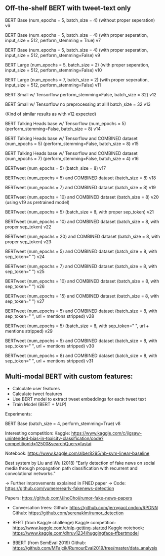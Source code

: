 ## Off-the-shelf BERT with tweet-text only


BERT Base (num_epochs = 5, batch_size = 4) (without proper seperation)
v6


BERT Base (num_epochs = 5, batch_size = 4) (with proper seperation, input_size = 512, perform_stemming = True)
v7

BERT Base (num_epochs = 5, batch_size = 4) (with proper seperation, input_size = 512, perform_stemming=False)
v9


BERT Large (num_epochs = 5, batch_size = 2) (with proper seperation, input_size = 512, perform_stemming=False)
v10

BERT Large (num_epochs = 7, batch_size = 2) (with proper seperation, input_size = 512, perform_stemming=False)
v11

BERT Small w/ Tensorflow perform_stemming=False, batch_size = 32)
v12

BERT Small w/ Tensorflow no preprocessing at all!! batch_size = 32
v13

(Kind of similar results as with v12 expected)


BERT Talking Heads base w/ Tensorflow (num_epochs = 5) (perform_stemming=False, batch_size = 8)
v14


BERT Talking Heads base w/ Tensorflow  and COMBINED dataset (num_epochs = 5) (perform_stemming=False, batch_size = 8)
v15


BERT Talking Heads base w/ Tensorflow  and COMBINED dataset (num_epochs = 7)  (perform_stemming=False, batch_size = 4)
v16

BERTweet (num_epochs = 5)  (batch_size = 8)
v17

BERTweet (num_epochs = 5) and COMBINED dataset  (batch_size = 8)
v18

BERTweet (num_epochs = 7) and COMBINED dataset  (batch_size = 8)
v19

BERTweet (num_epochs = 10) and COMBINED dataset  (batch_size = 8)
v20
(using v19 as pretrained model)

BERTweet (num_epochs = 5)  (batch_size = 8, with proper sep_token)
v21

BERTweet (num_epochs = 10)  and COMBINED dataset (batch_size = 8, with proper sep_token)
v22

BERTweet (num_epochs = 20)  and COMBINED dataset (batch_size = 8, with proper sep_token)
v23

BERTweet (num_epochs = 5)  and COMBINED dataset (batch_size = 8, with sep_token=" ")
v24

BERTweet (num_epochs = 7)  and COMBINED dataset (batch_size = 8, with sep_token=" ")
v25

BERTweet (num_epochs = 10)  and COMBINED dataset (batch_size = 8, with sep_token=" ")
v26

BERTweet (num_epochs = 15)  and COMBINED dataset (batch_size = 8, with sep_token=" ")
v27

BERTweet (num_epochs = 5)  and COMBINED dataset (batch_size = 8, with sep_token=" ", url + mentions stripped) 
v28

BERTweet (num_epochs = 5)  (batch_size = 8, with sep_token=" ", url + mentions stripped) 
v29

BERTweet (num_epochs = 5) and COMBINED dataset (batch_size = 8, with sep_token=" ", url + mentions stripped) 
v30

BERTweet (num_epochs = 8) and COMBINED dataset (batch_size = 8, with sep_token=" ", url + mentions stripped) 
v31

## Multi-modal BERT with custom features:
- Calculate user features 
- Calculate tweet features
- Use BERT model to extract tweet embeddings for each tweet text
- Train Model (BERT + MLP)

Experiments: 

BERT Base (batch_size = 4, perform_stemming=True)
v8




Interesting competition: 
Kaggle: https://www.kaggle.com/c/jigsaw-unintended-bias-in-toxicity-classification/code?competitionId=12500&searchQuery=fastai

Notebook: https://www.kaggle.com/alber8295/nb-svm-linear-baseline



Best system by Liu and Wu (2018) "Early detection of fake news on social media through propagation path classification with recurrent and convolutional networks."

-> Further improvements explained in FNED paper
-> Code: https://github.com/yumere/early-fakenews-detection


Papers: https://github.com/JihoChoi/rumor-fake-news-papers

* Conversation trees: 
Github: https://github.com/jerrygaoLondon/RPDNN
Github: https://github.com/serenaklm/rumor_detection

* BERT (from Kaggle challenge)
Kaggle competition: https://www.kaggle.com/c/nlp-getting-started
Kaggle notebook: https://www.kaggle.com/dhruv1234/huggingface-tfbertmodel


* BBERT (from SemEval 2019)
Github: https://github.com/MFajcik/RumourEval2019/tree/master/data_analysis

